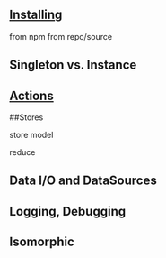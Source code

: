 ## [Installing](install.md)

  from npm
  from repo/source



## Singleton vs. Instance



## [Actions](actions.md)

##Stores


 store model

 reduce

## Data I/O and DataSources


## Logging, Debugging



## Isomorphic
